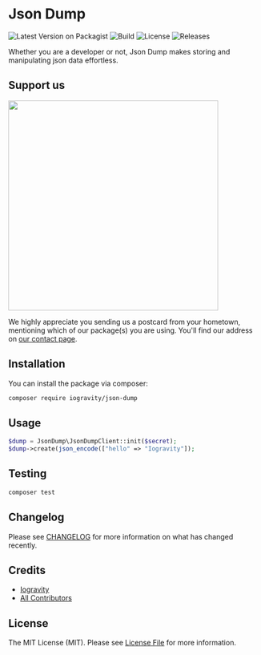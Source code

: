 # Json Dump

![Latest Version on Packagist](https://img.shields.io/packagist/v/iogravity/json-dump.svg)
![Build](https://img.shields.io/github/actions/workflow/status/iogravity/json-dump/run-tests-phpunit.yml)
![License](https://img.shields.io/github/license/iogravity/json-dump)
![Releases](https://img.shields.io/github/v/release/iogravity/json-dump?include_prereleases)

Whether you are a developer or not, Json Dump makes storing and manipulating json data effortless.

## Support us

[<img src="https://iogravity.com/logo.png" width="419px" />](https://iogravity.com)

We highly appreciate you sending us a postcard from your hometown, mentioning which of our package(s) you are using. You'll find our address on [our contact page](https://iogravity.com/contact-us).

## Installation

You can install the package via composer:

```bash
composer require iogravity/json-dump
```

## Usage

```php
$dump = JsonDump\JsonDumpClient::init($secret);
$dump->create(json_encode(["hello" => "Iogravity"]);
```

## Testing

```bash
composer test
```

## Changelog

Please see [CHANGELOG](CHANGELOG.md) for more information on what has changed recently.


## Credits

- [Iogravity](https://github.com/iogravity)
- [All Contributors](../../contributors)

## License

The MIT License (MIT). Please see [License File](LICENSE.md) for more information.
